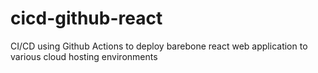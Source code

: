 # cicd-github-react
CI/CD using Github Actions to deploy barebone react web application to various cloud hosting environments 
